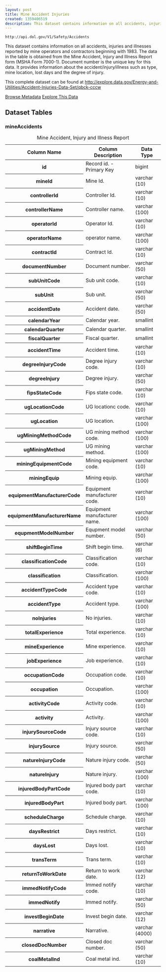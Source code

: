 ```yaml
---
layout: post
title: Mine Accident Injuries
created: 1359406519
description: This dataset contains information on all accidents, injuries and illnesses reported by mine operators and contractors beginning with 1983.
---
```


```
http://api.dol.gov/V1/Safety/Accidents
```

<p>This dataset contains information on all accidents, injuries and illnesses reported by mine operators and contractors beginning with 1983. The data in the table is obtained from the Mine Accident, Injury and Illness Report form (MSHA Form 7000-1). Document number is the unique key for this data. It provides information about the accident/injury/illness such as type, mine location, lost days and the degree of injury.</p>
<p>This complete dataset can be found at <a href="http://www.dol.gov/cgi-bin/leave-dol.asp?exiturl=http://explore.data.gov/Energy-and-Utilities/Accident-Injuries-Data-Set/qbck-cccw&amp;exitTitle=Accident Injuries Data Set&amp;fedpage=yes">http://explore.data.gov/Energy-and-Utilities/Accident-Injuries-Data-Set/qbck-cccw</a></p>

<a href ="http://api.dol.gov/V1/Safety/Accidents/$metadata" class="button radius button_dataset">Browse Metadata</a>
<a href ="https://devtools.dol.gov/APISampler/Home/Index1?datasetName=DOL%20Mine%20Accident%20Injuries%20Data%20Set" class="button radius button_dataset">Explore This Data</a>

## Dataset Tables  

<h3>mineAccidents </h3>
<table summary="Mine Accident, Injury and Illness Report">
	<caption>Mine Accident, Injury and Illness Report</caption>
	<thead>
		<tr>
			<th scope="col">Column Name</th>
			<th scope="col">Column Description</th>
			<th scope="col">Data Type</th>
		</tr>
	</thead>
	<tbody>
		<tr>
			<th scope="row">id</th>
			<td>Record id. - Primary Key</td>
			<td>bigint</td>
		</tr>
		<tr>
			<th scope="row">mineId</th>
			<td>Mine Id.</td>
			<td>varchar (10)</td>
		</tr>
		<tr>
			<th scope="row">controllerId</th>
			<td>Controller Id.</td>
			<td>varchar (10)</td>
		</tr>
		<tr>
			<th scope="row">controllerName</th>
			<td>Controller name.</td>
			<td>varchar (100)</td>
		</tr>
		<tr>
			<th scope="row">operatorId</th>
			<td>Operator Id.</td>
			<td>varchar (10)</td>
		</tr>
		<tr>
			<th scope="row">operatorName</th>
			<td>operator name.</td>
			<td>varchar (100)</td>
		</tr>
		<tr>
			<th scope="row">contractId</th>
			<td>Contract Id.</td>
			<td>varchar (10)</td>
		</tr>
		<tr>
			<th scope="row">documentNumber</th>
			<td>Document number.</td>
			<td>varchar (50)</td>
		</tr>
		<tr>
			<th scope="row">subUnitCode</th>
			<td>Sub unit code.</td>
			<td>varchar (10)</td>
		</tr>
		<tr>
			<th scope="row">subUnit</th>
			<td>Sub unit.</td>
			<td>varchar (50)</td>
		</tr>
		<tr>
			<th scope="row">accidentDate</th>
			<td>Accident date.</td>
			<td>varchar (50)</td>
		</tr>
		<tr>
			<th scope="row">calendarYear</th>
			<td>Calendar year.</td>
			<td>smallint</td>
		</tr>
		<tr>
			<th scope="row">calendarQuarter</th>
			<td>Calendar quarter.</td>
			<td>smallint</td>
		</tr>
		<tr>
			<th scope="row">fiscalQuarter</th>
			<td>Fiscal quarter.</td>
			<td>smallint</td>
		</tr>
		<tr>
			<th scope="row">accidentTime</th>
			<td>Accident time.</td>
			<td>varchar (10)</td>
		</tr>
		<tr>
			<th scope="row">degreeInjuryCode</th>
			<td>Degree injury code.</td>
			<td>varchar (10)</td>
		</tr>
		<tr>
			<th scope="row">degreeInjury</th>
			<td>Degree injury.</td>
			<td>varchar (50)</td>
		</tr>
		<tr>
			<th scope="row">fipsStateCode</th>
			<td>Fips state code.</td>
			<td>varchar (10)</td>
		</tr>
		<tr>
			<th scope="row">ugLocationCode</th>
			<td>UG locationc code.</td>
			<td>varchar (10)</td>
		</tr>
		<tr>
			<th scope="row">ugLocation</th>
			<td>UG location.</td>
			<td>varchar (100)</td>
		</tr>
		<tr>
			<th scope="row">ugMiningMethodCode</th>
			<td>UG mining method code.</td>
			<td>varchar (100)</td>
		</tr>
		<tr>
			<th scope="row">ugMiningMethod</th>
			<td>UG mining method.</td>
			<td>varchar (100)</td>
		</tr>
		<tr>
			<th scope="row">miningEquipmentCode</th>
			<td>Mining equipment code.</td>
			<td>varchar (10)</td>
		</tr>
		<tr>
			<th scope="row">miningEquip</th>
			<td>Mining equip.</td>
			<td>varchar (100)</td>
		</tr>
		<tr>
			<th scope="row">equipmentManufacturerCode</th>
			<td>Equipment manufacturer code.</td>
			<td>varchar (10)</td>
		</tr>
		<tr>
			<th scope="row">equipmentManufacturerName</th>
			<td>Equipment manufacturer name.</td>
			<td>varchar (100)</td>
		</tr>
		<tr>
			<th scope="row">equpmentModelNumber</th>
			<td>Equpment model number.</td>
			<td>varchar (50)</td>
		</tr>
		<tr>
			<th scope="row">shiftBeginTime</th>
			<td>Shift begin time.</td>
			<td>varchar (6)</td>
		</tr>
		<tr>
			<th scope="row">classificationCode</th>
			<td>Classification code.</td>
			<td>varchar (10)</td>
		</tr>
		<tr>
			<th scope="row">classification</th>
			<td>Classification.</td>
			<td>varchar (100)</td>
		</tr>
		<tr>
			<th scope="row">accidentTypeCode</th>
			<td>Accident type code.</td>
			<td>varchar (10)</td>
		</tr>
		<tr>
			<th scope="row">accidentType</th>
			<td>Accident type.</td>
			<td>varchar (100)</td>
		</tr>
		<tr>
			<th scope="row">noInjuries</th>
			<td>No injuries.</td>
			<td>varchar (10)</td>
		</tr>
		<tr>
			<th scope="row">totalExperience</th>
			<td>Total experience.</td>
			<td>varchar (10)</td>
		</tr>
		<tr>
			<th scope="row">mineExperience</th>
			<td>Mine experience.</td>
			<td>varchar (10)</td>
		</tr>
		<tr>
			<th scope="row">jobExperience</th>
			<td>Job experience.</td>
			<td>varchar (10)</td>
		</tr>
		<tr>
			<th scope="row">occupationCode</th>
			<td>Occupation code.</td>
			<td>varchar (10)</td>
		</tr>
		<tr>
			<th scope="row">occupation</th>
			<td>Occupation.</td>
			<td>varchar (100)</td>
		</tr>
		<tr>
			<th scope="row">activityCode</th>
			<td>Activity code.</td>
			<td>varchar (10)</td>
		</tr>
		<tr>
			<th scope="row">activity</th>
			<td>Activity.</td>
			<td>varchar (100)</td>
		</tr>
		<tr>
			<th scope="row">injurySourceCode</th>
			<td>Injury source code.</td>
			<td>varchar (10)</td>
		</tr>
		<tr>
			<th scope="row">injurySource</th>
			<td>Injury source.</td>
			<td>varchar (50)</td>
		</tr>
		<tr>
			<th scope="row">natureInjuryCode</th>
			<td>Nature injury code.</td>
			<td>varchar (50)</td>
		</tr>
		<tr>
			<th scope="row">natureInjury</th>
			<td>Nature injury.</td>
			<td>varchar (100)</td>
		</tr>
		<tr>
			<th scope="row">injuredBodyPartCode</th>
			<td>Injured body part code.</td>
			<td>varchar (10)</td>
		</tr>
		<tr>
			<th scope="row">injuredBodyPart</th>
			<td>Injured body part.</td>
			<td>varchar (100)</td>
		</tr>
		<tr>
			<th scope="row">scheduleCharge</th>
			<td>Schedule charge.</td>
			<td>varchar (10)</td>
		</tr>
		<tr>
			<th scope="row">daysRestrict</th>
			<td>Days restrict.</td>
			<td>varchar (10)</td>
		</tr>
		<tr>
			<th scope="row">daysLost</th>
			<td>Days lost.</td>
			<td>varchar (10)</td>
		</tr>
		<tr>
			<th scope="row">transTerm</th>
			<td>Trans term.</td>
			<td>varchar (10)</td>
		</tr>
		<tr>
			<th scope="row">returnToWorkDate</th>
			<td>Return to work date.</td>
			<td>varchar (12)</td>
		</tr>
		<tr>
			<th scope="row">immedNotifyCode</th>
			<td>Immed notify code.</td>
			<td>varchar (10)</td>
		</tr>
		<tr>
			<th scope="row">immedNotify</th>
			<td>Immed notify.</td>
			<td>varchar (50)</td>
		</tr>
		<tr>
			<th scope="row">investBeginDate</th>
			<td>Invest begin date.</td>
			<td>varchar (12)</td>
		</tr>
		<tr>
			<th scope="row">narrative</th>
			<td>Narrative.</td>
			<td>varchar (4000)</td>
		</tr>
		<tr>
			<th scope="row">closedDocNumber</th>
			<td>Closed doc number.</td>
			<td>varchar (50)</td>
		</tr>
		<tr>
			<th scope="row">coalMetalInd</th>
			<td>Coal metal ind.</td>
			<td>varchar (10)</td>
		</tr>
	</tbody>
</table>
